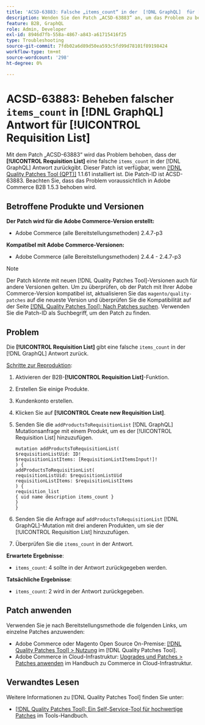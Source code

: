 ```yaml
---
title: 'ACSD-63883: Falsche „items_count“ in der  [!DNL GraphQL]  für [!UICONTROL Requisition List] korrigieren'
description: Wenden Sie den Patch „ACSD-63883“ an, um das Problem zu beheben, bei dem der [!UICONTROL Requisition List] in der Antwort  [!DNL GraphQL]  falsches „items_count“ zurückgibt.
feature: B2B, GraphQL
role: Admin, Developer
exl-id: 8946d7fb-558a-4867-a843-a61715416f25
type: Troubleshooting
source-git-commit: 7fdb02a6d89d50ea593c5fd99d78101f89198424
workflow-type: tm+mt
source-wordcount: '298'
ht-degree: 0%

---
```


# ACSD-63883: Beheben falscher `items_count` in [!DNL GraphQL] Antwort für [!UICONTROL Requisition List]

Mit dem Patch „ACSD-63883“ wird das Problem behoben, dass der **[!UICONTROL Requisition List]** eine falsche `items_count` in der [!DNL GraphQL] Antwort zurückgibt. Dieser Patch ist verfügbar, wenn [[!DNL Quality Patches Tool (QPT)]](/help/tools/quality-patches-tool/quality-patches-tool-to-self-serve-quality-patches.md) 1.1.61 installiert ist. Die Patch-ID ist ACSD-63883. Beachten Sie, dass das Problem voraussichtlich in Adobe Commerce B2B 1.5.3 behoben wird.

## Betroffene Produkte und Versionen

**Der Patch wird für die Adobe Commerce-Version erstellt:**

* Adobe Commerce (alle Bereitstellungsmethoden) 2.4.7-p3

**Kompatibel mit Adobe Commerce-Versionen:**

* Adobe Commerce (alle Bereitstellungsmethoden) 2.4.4 - 2.4.7-p3

>[!NOTE]
>
>Der Patch könnte mit neuen [!DNL Quality Patches Tool]-Versionen auch für andere Versionen gelten. Um zu überprüfen, ob der Patch mit Ihrer Adobe Commerce-Version kompatibel ist, aktualisieren Sie das `magento/quality-patches` auf die neueste Version und überprüfen Sie die Kompatibilität auf der Seite [[!DNL Quality Patches Tool]: Nach Patches suchen](https://experienceleague.adobe.com/tools/commerce-quality-patches/index.html?lang=de). Verwenden Sie die Patch-ID als Suchbegriff, um den Patch zu finden.

## Problem

Die **[!UICONTROL Requisition List]** gibt eine falsche `items_count` in der [!DNL GraphQL] Antwort zurück.


<u>Schritte zur Reproduktion</u>:

1. Aktivieren der B2B-**[!UICONTROL Requisition List]**-Funktion.
1. Erstellen Sie einige Produkte.
1. Kundenkonto erstellen.
1. Klicken Sie auf **[!UICONTROL Create new Requisition List]**.
1. Senden Sie die `addProductsToRequisitionList` [!DNL GraphQL] Mutationsanfrage mit einem Produkt, um es der [!UICONTROL Requisition List] hinzuzufügen.

   ```
   mutation addProductsToRequisitionList(
   $requisitionListUid: ID!
   $requisitionListItems: [RequisitionListItemsInput!]!
   ) {
   addProductsToRequisitionList(
   requisitionListUid: $requisitionListUid
   requisitionListItems: $requisitionListItems
   ) {
   requisition_list
   { uid name description items_count }
   }
   }
   ```

1. Senden Sie die Anfrage auf `addProductsToRequisitionList` [!DNL GraphQL]-Mutation mit drei anderen Produkten, um sie der [!UICONTROL Requisition List] hinzuzufügen.
1. Überprüfen Sie die `items_count` in der Antwort.

**Erwartete Ergebnisse**:

* `items_count`: 4 sollte in der Antwort zurückgegeben werden.

**Tatsächliche Ergebnisse**:

* `items_count`: 2 wird in der Antwort zurückgegeben.

## Patch anwenden

Verwenden Sie je nach Bereitstellungsmethode die folgenden Links, um einzelne Patches anzuwenden:

* Adobe Commerce oder Magento Open Source On-Premise: [[!DNL Quality Patches Tool] > Nutzung](/help/tools/quality-patches-tool/usage.md) im [!DNL Quality Patches Tool].
* Adobe Commerce in Cloud-Infrastruktur: [Upgrades und Patches > Patches anwenden](https://experienceleague.adobe.com/docs/commerce-cloud-service/user-guide/develop/upgrade/apply-patches.html?lang=de) im Handbuch zu Commerce in Cloud-Infrastruktur.


## Verwandtes Lesen

Weitere Informationen zu [!DNL Quality Patches Tool] finden Sie unter:

* [[!DNL Quality Patches Tool]: Ein Self-Service-Tool für hochwertige Patches](/help/tools/quality-patches-tool/quality-patches-tool-to-self-serve-quality-patches.md) im Tools-Handbuch.

